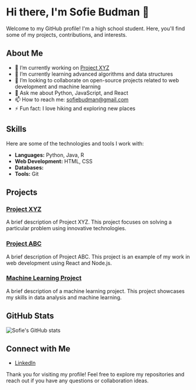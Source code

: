 # Hi there, I'm Sofie Budman 👋

Welcome to my GitHub profile! I'm a high school student. Here, you'll find some of my projects, contributions, and interests.

## About Me

- 🔭 I’m currently working on [Project XYZ](https://github.com/sofiebudman/project-xyz)
- 🌱 I’m currently learning advanced algorithms and data structures
- 👯 I’m looking to collaborate on open-source projects related to web development and machine learning
- 💬 Ask me about Python, JavaScript, and React
- 📫 How to reach me: [sofiebudman@gmail.com](mailto:sofie@example.com)
- ⚡ Fun fact: I love hiking and exploring new places

## Skills

Here are some of the technologies and tools I work with:

- **Languages:** Python, Java, R
- **Web Development:** HTML, CSS
- **Databases:** 
- **Tools:** Git

## Projects

### [Project XYZ](https://github.com/sofiebudman/project-xyz)
A brief description of Project XYZ. This project focuses on solving a particular problem using innovative technologies.

### [Project ABC](https://github.com/sofiebudman/project-abc)
A brief description of Project ABC. This project is an example of my work in web development using React and Node.js.

### [Machine Learning Project](https://github.com/sofiebudman/ml-project)
A brief description of a machine learning project. This project showcases my skills in data analysis and machine learning.

## GitHub Stats

![Sofie's GitHub stats](https://github-readme-stats.vercel.app/api?username=sofiebudman&show_icons=true&theme=radical)

## Connect with Me

- [LinkedIn](https://www.linkedin.com/in/sofie-budman-42a768324/)

Thank you for visiting my profile! Feel free to explore my repositories and reach out if you have any questions or collaboration ideas.



